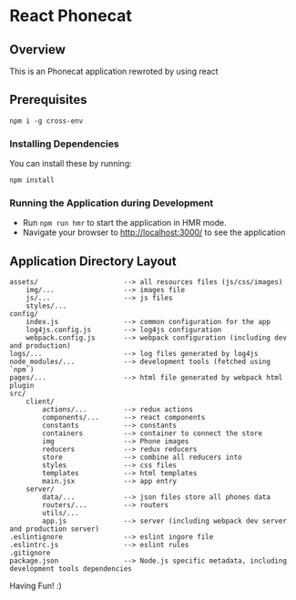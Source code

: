 # React Phonecat

## Overview

This is an Phonecat application rewroted by using react

## Prerequisites


```
npm i -g cross-env
```


### Installing Dependencies

You can install these by running:

```
npm install
```

### Running the Application during Development

- Run `npm run hmr` to start the application in HMR mode.
- Navigate your browser to [http://localhost:3000/](http://localhost:8000/) to see the application 

## Application Directory Layout

```  
assets/                     --> all resources files (js/css/images)
    img/...                 --> images file
    js/...                  --> js files
    styles/...
config/
    index.js                --> common configuration for the app
    log4js.config.js        --> log4js configuration
    webpack.config.js       --> webpack configuration (including dev and production)
logs/...                    --> log files generated by log4js
node_modules/...            --> development tools (fetched using `npm`)
pages/...                   --> html file generated by webpack html plugin
src/
    client/
        actions/...         --> redux actions
        components/...      --> react components
        constants           --> constants 
        containers          --> container to connect the store
        img                 --> Phone images
        reducers            --> redux reducers
        store               --> combine all reducers into
        styles              --> css files
        templates           --> html templates
        main.jsx            --> app entry
    server/
        data/...            --> json files store all phones data
        routers/...         --> routers
        utils/...           
        app.js              --> server (including webpack dev server and production server)
.eslintignore               --> eslint ingore file
.eslintrc.js                --> eslint rules
.gitignore
package.json                --> Node.js specific metadata, including development tools dependencies        
```


Having Fun! :)




